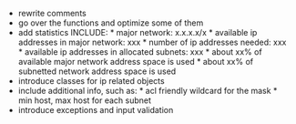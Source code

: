 - rewrite comments
- go over the functions and optimize some of them
- add statistics
    INCLUDE:
        * major network: x.x.x.x/x
        * available ip addresses in major network: xxx
        * number of ip addresses needed: xxx
        * available ip addresses in allocated subnets: xxx
        * about xx% of available major network address space is used
        * about xx% of subnetted network address space is used
- introduce classes for ip related objects
- include additional info, such as:
        * acl friendly wildcard for the mask
        * min host, max host for each subnet
- introduce exceptions and input validation